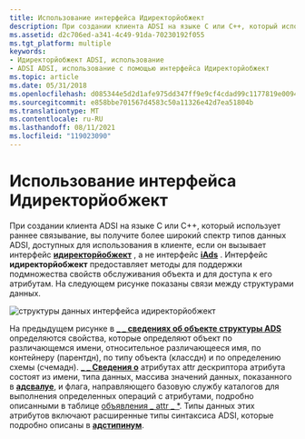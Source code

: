 ```yaml
---
title: Использование интерфейса Идиректорйобжект
description: При создании клиента ADSI на языке C или C++, который использует раннее связывание, вы получите более широкий спектр типов данных ADSI, доступных для использования в клиенте, если он вызывает интерфейс Идиректорйобжект, а не интерфейс IADs.
ms.assetid: d2c706ed-a341-4c49-91da-70230192f055
ms.tgt_platform: multiple
keywords:
- Идиректорйобжект ADSI, использование
- ADSI ADSI, использование с помощью интерфейса Идиректорйобжект
ms.topic: article
ms.date: 05/31/2018
ms.openlocfilehash: d085344e5d2d1afe975dd347ff9e9cf4cdad99c1177819e0094b7a83f2219fb8
ms.sourcegitcommit: e858bbe701567d4583c50a11326e42d7ea51804b
ms.translationtype: MT
ms.contentlocale: ru-RU
ms.lasthandoff: 08/11/2021
ms.locfileid: "119023090"
---
```

# <a name="using-the-idirectoryobject-interface"></a>Использование интерфейса Идиректорйобжект

При создании клиента ADSI на языке C или C++, который использует раннее связывание, вы получите более широкий спектр типов данных ADSI, доступных для использования в клиенте, если он вызывает интерфейс [**идиректорйобжект**](/windows/desktop/api/Iads/nn-iads-idirectoryobject) , а не интерфейс [**iAds**](/windows/desktop/api/Iads/nn-iads-iads) . Интерфейс **идиректорйобжект** предоставляет методы для поддержки подмножества свойств обслуживания объекта и для доступа к его атрибутам. На следующем рисунке показаны связи между структурами данных.

![структуры данных интерфейса идиректорйобжект](images/ds2dso.png)

На предыдущем рисунке в [**\_ \_ сведениях об объекте структуры ADS**](/windows/desktop/api/Iads/ns-iads-ads_object_info) определяются свойства, которые определяют объект по различающемся имени, относительное различающееся имя, по контейнеру (парентдн), по типу объекта (классдн) и по определению схемы (счемадн). [**\_ \_ Сведения о**](/windows/desktop/api/Iads/ns-iads-ads_attr_info) атрибутах attr дескриптора атрибута состоят из имени, типа данных, массива значений данных, показанного в [**адсвалуе**](/windows/desktop/api/Iads/ns-iads-adsvalue), и флага, направляющего базовую службу каталогов для выполнения определенных операций с атрибутами, подробно описанными в таблице [объявления \_ attr \_ \*](adsi-constants.md). Типы данных этих атрибутов включают расширенные типы синтаксиса ADSI, которые подробно описаны в [**адстипинум**](/windows/win32/api/iads/ne-iads-adstypeenum).

 

 




